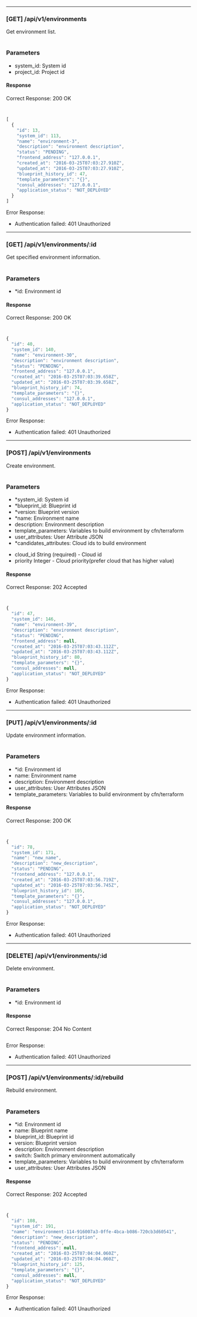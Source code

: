 
----

### [GET] /api/v1/environments

Get environment list.

#
### Parameters
- system_id: System id
- project_id: Project id


#### Response

Correct Response: 200 OK

```javascript


[
  {
    "id": 13,
    "system_id": 113,
    "name": "environment-3",
    "description": "environment description",
    "status": "PENDING",
    "frontend_address": "127.0.0.1",
    "created_at": "2016-03-25T07:03:27.910Z",
    "updated_at": "2016-03-25T07:03:27.910Z",
    "blueprint_history_id": 47,
    "template_parameters": "{}",
    "consul_addresses": "127.0.0.1",
    "application_status": "NOT_DEPLOYED"
  }
]
```

Error Response:

- Authentication failed: 401 Unauthorized


----

### [GET] /api/v1/environments/:id

Get specified environment information.

#
### Parameters
- *id: Environment id


#### Response

Correct Response: 200 OK

```javascript


{
  "id": 40,
  "system_id": 140,
  "name": "environment-30",
  "description": "environment description",
  "status": "PENDING",
  "frontend_address": "127.0.0.1",
  "created_at": "2016-03-25T07:03:39.658Z",
  "updated_at": "2016-03-25T07:03:39.658Z",
  "blueprint_history_id": 74,
  "template_parameters": "{}",
  "consul_addresses": "127.0.0.1",
  "application_status": "NOT_DEPLOYED"
}
```

Error Response:

- Authentication failed: 401 Unauthorized


----

### [POST] /api/v1/environments

Create environment.

#
### Parameters
- *system_id: System id
- *blueprint_id: Blueprint id
- *version: Blueprint version
- *name: Environment name
- description: Environment description
- template_parameters: Variables to build environment by cfn/terraform
- user_attributes: User Attribute JSON
- *candidates_attributes: Cloud ids to build environment
 * cloud_id String (required) - Cloud id
 * priority Integer - Cloud priority(prefer cloud that has higher value)


#### Response

Correct Response: 202 Accepted

```javascript


{
  "id": 47,
  "system_id": 146,
  "name": "environment-39",
  "description": "environment description",
  "status": "PENDING",
  "frontend_address": null,
  "created_at": "2016-03-25T07:03:43.112Z",
  "updated_at": "2016-03-25T07:03:43.112Z",
  "blueprint_history_id": 80,
  "template_parameters": "{}",
  "consul_addresses": null,
  "application_status": "NOT_DEPLOYED"
}
```

Error Response:

- Authentication failed: 401 Unauthorized


----

### [PUT] /api/v1/environments/:id

Update environment information.

#
### Parameters
- *id: Environment id
- name: Environment name
- description: Environment description
- user_attributes: User Attributes JSON
- template_parameters: Variables to build environment by cfn/terraform


#### Response

Correct Response: 200 OK

```javascript


{
  "id": 78,
  "system_id": 171,
  "name": "new_name",
  "description": "new_description",
  "status": "PENDING",
  "frontend_address": "127.0.0.1",
  "created_at": "2016-03-25T07:03:56.719Z",
  "updated_at": "2016-03-25T07:03:56.745Z",
  "blueprint_history_id": 105,
  "template_parameters": "{}",
  "consul_addresses": "127.0.0.1",
  "application_status": "NOT_DEPLOYED"
}
```

Error Response:

- Authentication failed: 401 Unauthorized


----

### [DELETE] /api/v1/environments/:id

Delete environment.

#
### Parameters
- *id: Environment id


#### Response

Correct Response: 204 No Content

```javascript

```

Error Response:

- Authentication failed: 401 Unauthorized


----

### [POST] /api/v1/environments/:id/rebuild

Rebuild environment.

#
### Parameters
- *id: Environment id
- name: Blueprint name
- blueprint_id: Blueprint id
- version: Blueprint version
- description: Environment description
- switch: Switch primary environment automatically
- template_parameters: Variables to build environment by cfn/terraform
- user_attributes: User Attributes JSON


#### Response

Correct Response: 202 Accepted

```javascript


{
  "id": 108,
  "system_id": 191,
  "name": "environment-114-916007a3-0ffe-4bca-b086-720cb3d60541",
  "description": "new_description",
  "status": "PENDING",
  "frontend_address": null,
  "created_at": "2016-03-25T07:04:04.060Z",
  "updated_at": "2016-03-25T07:04:04.060Z",
  "blueprint_history_id": 125,
  "template_parameters": "{}",
  "consul_addresses": null,
  "application_status": "NOT_DEPLOYED"
}
```

Error Response:

- Authentication failed: 401 Unauthorized
